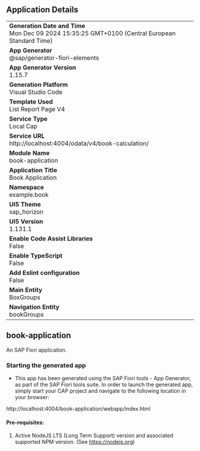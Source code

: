 ## Application Details
|               |
| ------------- |
|**Generation Date and Time**<br>Mon Dec 09 2024 15:35:25 GMT+0100 (Central European Standard Time)|
|**App Generator**<br>@sap/generator-fiori-elements|
|**App Generator Version**<br>1.15.7|
|**Generation Platform**<br>Visual Studio Code|
|**Template Used**<br>List Report Page V4|
|**Service Type**<br>Local Cap|
|**Service URL**<br>http://localhost:4004/odata/v4/book-calculation/|
|**Module Name**<br>book-application|
|**Application Title**<br>Book Application|
|**Namespace**<br>example.book|
|**UI5 Theme**<br>sap_horizon|
|**UI5 Version**<br>1.131.1|
|**Enable Code Assist Libraries**<br>False|
|**Enable TypeScript**<br>False|
|**Add Eslint configuration**<br>False|
|**Main Entity**<br>BoxGroups|
|**Navigation Entity**<br>bookGroups|

## book-application

An SAP Fiori application.

### Starting the generated app

-   This app has been generated using the SAP Fiori tools - App Generator, as part of the SAP Fiori tools suite.  In order to launch the generated app, simply start your CAP project and navigate to the following location in your browser:

http://localhost:4004/book-application/webapp/index.html

#### Pre-requisites:

1. Active NodeJS LTS (Long Term Support) version and associated supported NPM version.  (See https://nodejs.org)


